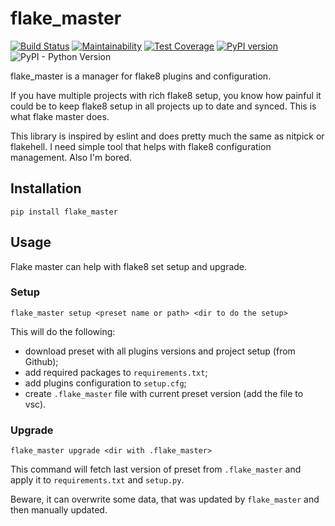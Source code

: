 # flake_master

[![Build Status](https://travis-ci.org/Melevir/flake_master.svg?branch=master)](https://travis-ci.org/Melevir/flake_master)
[![Maintainability](https://api.codeclimate.com/v1/badges/f69de0bcd500a0548840/maintainability)](https://codeclimate.com/github/Melevir/flake_master/maintainability)
[![Test Coverage](https://api.codeclimate.com/v1/badges/f69de0bcd500a0548840/test_coverage)](https://codeclimate.com/github/Melevir/flake_master/test_coverage)
[![PyPI version](https://badge.fury.io/py/flake-master.svg)](https://badge.fury.io/py/flake-master)
![PyPI - Python Version](https://img.shields.io/pypi/pyversions/flake-master)

flake_master is a manager for flake8 plugins and configuration.

If you have multiple projects with rich flake8 setup, you
know how painful it could be to keep flake8 setup in
all projects up to date and synced.
This is what flake master does.

This library is inspired by eslint and does pretty much the same
as nitpick or flakehell. I need simple tool that helps with
flake8 configuration management. Also I'm bored.

## Installation

```terminal
pip install flake_master
```

## Usage

Flake master can help with flake8 set setup and upgrade.

### Setup

```terminal
flake_master setup <preset name or path> <dir to do the setup>
```

This will do the following:

- download preset with all plugins versions and project setup (from Github);
- add required packages to `requirements.txt`;
- add plugins configuration to `setup.cfg`;
- create `.flake_master` file with current preset version
  (add the file to vsc).

### Upgrade

```terminal
flake_master upgrade <dir with .flake_master>
```

This command will fetch last version of preset from `.flake_master` and apply
it to `requirements.txt` and `setup.py`.

Beware, it can overwrite some data, that was updated by `flake_master` and
then manually updated.
